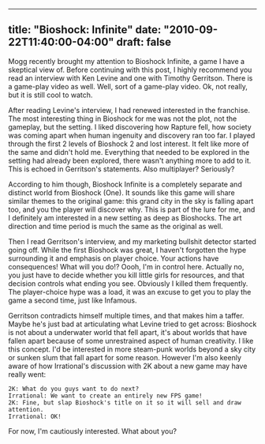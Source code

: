 
---
title: "Bioshock: Infinite"
date: "2010-09-22T11:40:00-04:00"
draft: false
---

Mogg recently brought my attention to Bioshock Infinite, a game I have a skeptical view of. Before continuing with this post, I highly recommend you read an interview with Ken Levine and one with Timothy Gerritson. There is a game-play video as well. Well, sort of a game-play video. Ok, not really, but it is still cool to watch.

After reading Levine's interview, I had renewed interested in the franchise. The most interesting thing in Bioshock for me was not the plot, not the gameplay, but the setting. I liked discovering how Rapture fell, how society was coming apart when human ingenuity and discovery ran too far. I played through the first 2 levels of Bioshock 2 and lost interest. It felt like more of the same and didn't hold me. Everything that needed to be explored in the setting had already been explored, there wasn't anything more to add to it. This is echoed in Gerritson's statements. Also multiplayer? Seriously?

According to him though, Bioshock Infinite is a completely separate and distinct world from Bioshock (One). It sounds like this game will share similar themes to the original game: this grand city in the sky is falling apart too, and you the player will discover why. This is part of the lure for me, and I definitely am interested in a new setting as deep as Bioshocks. The art direction and time period is much the same as the original as well.

Then I read Gerritson's interview, and my marketing bullshit detector started going off. While the first Bioshock was great, I haven't forgotten the hype surrounding it and emphasis on player choice. Your actions have consequences! What will you do!? Oooh, I'm in control here. Actually no, you just have to decide whether you kill little girls for resources, and that decision controls what ending you see. Obviously I killed them frequently. The player-choice hype was a load, it was an excuse to get you to play the game a second time, just like Infamous.

Gerritson contradicts himself multiple times, and that makes him a taffer. Maybe he's just bad at articulating what Levine tried to get across: Bioshock is not about a underwater world that fell apart, it's about worlds that have fallen apart because of some unrestrained aspect of human creativity. I like this concept. I'd be interested in more steam-punk worlds beyond a sky city or sunken slum that fall apart for some reason. However I'm also keenly aware of how Irrational's discussion with 2K about a new game may have really went:
```
2K: What do you guys want to do next?
Irrational: We want to create an entirely new FPS game!
2K: Fine, but slap Bioshock's title on it so it will sell and draw attention.
Irrational: OK!
```
For now, I'm cautiously interested. What about you?

